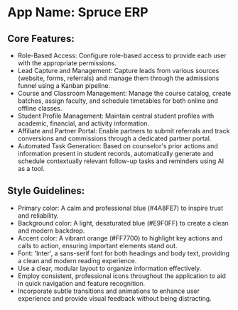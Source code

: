 # **App Name**: Spruce ERP

## Core Features:

- Role-Based Access: Configure role-based access to provide each user with the appropriate permissions.
- Lead Capture and Management: Capture leads from various sources (website, forms, referrals) and manage them through the admissions funnel using a Kanban pipeline.
- Course and Classroom Management: Manage the course catalog, create batches, assign faculty, and schedule timetables for both online and offline classes.
- Student Profile Management: Maintain central student profiles with academic, financial, and activity information.
- Affiliate and Partner Portal: Enable partners to submit referrals and track conversions and commissions through a dedicated partner portal.
- Automated Task Generation: Based on counselor's prior actions and information present in student records, automatically generate and schedule contextually relevant follow-up tasks and reminders using AI as a tool.

## Style Guidelines:

- Primary color: A calm and professional blue (#4A8FE7) to inspire trust and reliability.
- Background color: A light, desaturated blue (#E9F0FF) to create a clean and modern backdrop.
- Accent color: A vibrant orange (#FF7700) to highlight key actions and calls to action, ensuring important elements stand out.
- Font: 'Inter', a sans-serif font for both headings and body text, providing a clean and modern reading experience.
- Use a clear, modular layout to organize information effectively.
- Employ consistent, professional icons throughout the application to aid in quick navigation and feature recognition.
- Incorporate subtle transitions and animations to enhance user experience and provide visual feedback without being distracting.